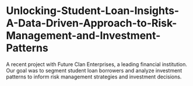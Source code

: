 # Unlocking-Student-Loan-Insights-A-Data-Driven-Approach-to-Risk-Management-and-Investment-Patterns
A recent project with Future Clan Enterprises, a leading financial institution. Our goal was to segment student loan borrowers and analyze investment patterns to inform risk management strategies and investment decisions.
